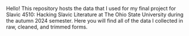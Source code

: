 Hello! This repository hosts the data that I used for my final project for Slavic 4510: Hacking Slavic Literature at The Ohio State University during the autumn 2024 semester. Here you will find all of the data I collected in raw, cleaned, and trimmed forms.
